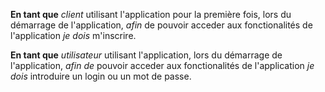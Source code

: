 __En tant que__ *client* utilisant l'application pour la première fois, lors du démarrage de l'application, _afin_ de pouvoir acceder aux fonctionalités de l'application _je dois_ m'inscrire.

__En tant que__ *utilisateur* utilisant l'application, lors du démarrage de l'application, _afin de_ pouvoir acceder aux fonctionalités de l'application _je dois_ introduire un login ou un mot de passe.
